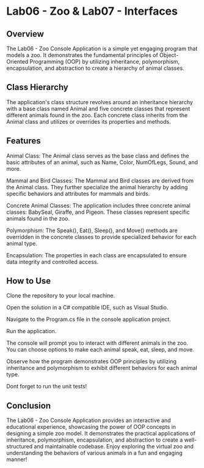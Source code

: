 ﻿# Lab06 - Zoo & Lab07 - Interfaces 

## Overview
The Lab06 - Zoo Console Application is a simple yet engaging program that models a zoo. It demonstrates the fundamental principles of Object-Oriented Programming (OOP) by utilizing inheritance, polymorphism, encapsulation, and abstraction to create a hierarchy of animal classes.

## Class Hierarchy
The application's class structure revolves around an inheritance hierarchy with a base class named Animal and five concrete classes that represent different animals found in the zoo. Each concrete class inherits from the Animal class and utilizes or overrides its properties and methods. 

## Features
Animal Class: The Animal class serves as the base class and defines the basic attributes of an animal, such as Name, Color, NumOfLegs, Sound, and more.

Mammal and Bird Classes: The Mammal and Bird classes are derived from the Animal class. They further specialize the animal hierarchy by adding specific behaviors and attributes for mammals and birds.

Concrete Animal Classes: The application includes three concrete animal classes: BabySeal, Giraffe, and Pigeon. These classes represent specific animals found in the zoo.

Polymorphism: The Speak(), Eat(), Sleep(), and Move() methods are overridden in the concrete classes to provide specialized behavior for each animal type.

Encapsulation: The properties in each class are encapsulated to ensure data integrity and controlled access.

## How to Use
Clone the repository to your local machine.

Open the solution in a C# compatible IDE, such as Visual Studio.

Navigate to the Program.cs file in the console application project.

Run the application.

The console will prompt you to interact with different animals in the zoo. You can choose options to make each animal speak, eat, sleep, and move.

Observe how the program demonstrates OOP principles by utilizing inheritance and polymorphism to exhibit different behaviors for each animal type.

Dont forget to run the unit tests!

## Conclusion
The Lab06 - Zoo Console Application provides an interactive and educational experience, showcasing the power of OOP concepts in designing a simple zoo model. It demonstrates the practical applications of inheritance, polymorphism, encapsulation, and abstraction to create a well-structured and maintainable codebase. Enjoy exploring the virtual zoo and understanding the behaviors of various animals in a fun and engaging manner!